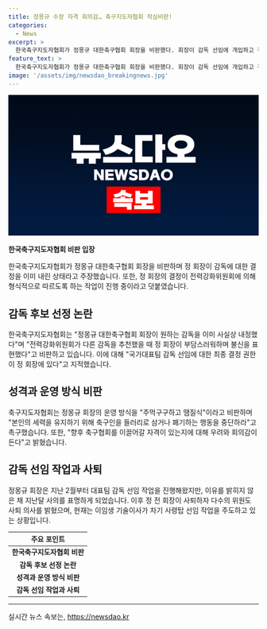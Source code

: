 ```yaml
---
title: 정몽규 수장 자격 회의감… 축구지도자협회 작심비판!
categories:
  - News
excerpt: >
  한국축구지도자협회가 정몽규 대한축구협회 회장을 비판했다. 회장이 감독 선임에 개입하고 전력강화위원회를 무시하는 것을 지적하며, 축구협회 운영에 대한 우려를 표명했다. 축구계의 불신과 갈등을 보여주는 상황에서 정 전 위원장은 사의를 표명하고, 이에 따라 다수의 위원들도 사퇴 의사를 밝혔다. 현재는 기술이사가 차기 감독 선임 작업을 주도하고 있다. 축구계의 혼란을 바탕으로 한 정 전 위원장의 사임과 이에 뒤이은 변화에 대한 보도 유망.
feature_text: >
  한국축구지도자협회가 정몽규 대한축구협회 회장을 비판했다. 회장이 감독 선임에 개입하고 전력강화위원회를 무시하는 것을 지적하며, 축구협회 운영에 대한 우려를 표명했다. 축구계의 불신과 갈등을 보여주는 상황에서 정 전 위원장은 사의를 표명하고, 이에 따라 다수의 위원들도 사퇴 의사를 밝혔다. 현재는 기술이사가 차기 감독 선임 작업을 주도하고 있다. 축구계의 혼란을 바탕으로 한 정 전 위원장의 사임과 이에 뒤이은 변화에 대한 보도 유망.
image: '/assets/img/newsdao_breakingnews.jpg'
---
```


<p><img src="/assets/img/newsdao_breakingnews.jpg" alt="implanttips 속보" /></p>

<p><b>한국축구지도자협회 비판 입장</b></p>

<p data-ke-size="size16">한국축구지도자협회가 정몽규 대한축구협회 회장을 비판하며 정 회장이 감독에 대한 결정을 이미 내린 상태라고 주장했습니다. 또한, 정 회장의 결정이 전력강화위원회에 의해 형식적으로 따르도록 하는 작업이 진행 중이라고 덧붙였습니다.</p>

<h2 data-ke-size="size26">감독 후보 선정 논란</h2>

<p data-ke-size="size16">한국축구지도자협회는 "정몽규 대한축구협회 회장이 원하는 감독을 이미 사실상 내정했다"며 "전력강화위원회가 다른 감독을 추천했을 때 정 회장이 부담스러워하며 불신을 표현했다"고 비판하고 있습니다. 이에 대해 "국가대표팀 감독 선임에 대한 최종 결정 권한이 정 회장에 있다"고 지적했습니다.</p>

<h2 data-ke-size="size26">성격과 운영 방식 비판</h2>

<p data-ke-size="size16">축구지도자협회는 정몽규 회장의 운영 방식을 "주먹구구하고 땜질식"이라고 비판하며 "본인의 세력을 유지하기 위해 축구인을 들러리로 삼거나 폐기하는 행동을 중단하라"고 촉구했습니다. 또한, "향후 축구협회를 이끌어갈 자격이 있는지에 대해 우려와 회의감이 든다"고 밝혔습니다.</p>

<h2 data-ke-size="size26">감독 선임 작업과 사퇴</h2>

<p data-ke-size="size16">정몽규 회장은 지난 2월부터 대표팀 감독 선임 작업을 진행해왔지만, 이유를 밝히지 않은 채 지난달 사의를 표명하게 되었습니다. 이후 정 전 회장이 사퇴하자 다수의 위원도 사퇴 의사를 밝혔으며, 현재는 이임생 기술이사가 차기 사령탑 선임 작업을 주도하고 있는 상황입니다.</p>

<table>
    <thead>
        <tr>
            <th>주요 포인트</th>
        </tr>
    </thead>
    <tbody>
        <tr>
            <td style="text-align: center; height: 17px;"><b>한국축구지도자협회 비판</b></td>
        </tr>
        <tr>
            <td style="text-align: center; height: 17px;"><b>감독 후보 선정 논란</b></td>
        </tr>
        <tr>
            <td style="text-align: center; height: 17px;"><b>성격과 운영 방식 비판</b></td>
        </tr>
        <tr>
            <td style="text-align: center; height: 17px;"><b>감독 선임 작업과 사퇴</b></td>
        </tr>
    </tbody>
</table>

<p><hr></p>
실시간 뉴스 속보는, <a href="https://newsdao.kr" rel="dofollow">https://newsdao.kr</a>


